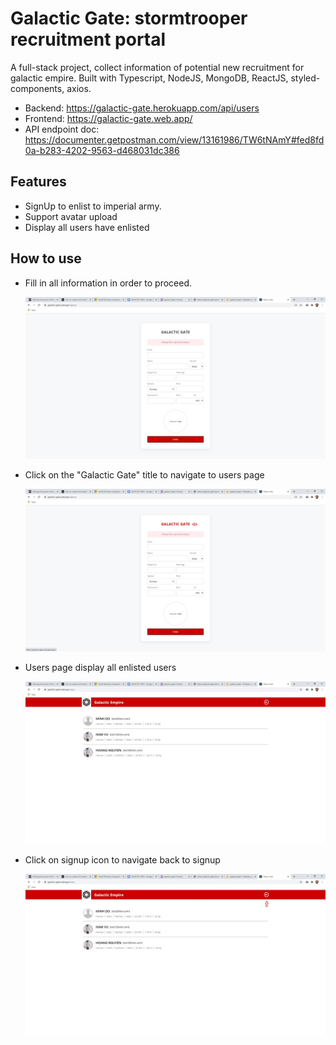 # Galactic Gate: stormtrooper recruitment portal

A full-stack project, collect information of potential new recruitment for galactic empire. Built with Typescript, NodeJS, MongoDB, ReactJS, styled-components, axios.

- Backend: https://galactic-gate.herokuapp.com/api/users 
- Frontend: https://galactic-gate.web.app/
- API endpoint doc: https://documenter.getpostman.com/view/13161986/TW6tNAmY#fed8fd0a-b283-4202-9563-d468031dc386

## Features

- SignUp to enlist to imperial army.
- Support avatar upload
- Display all users have enlisted
  <br/>

## How to use

- Fill in all information in order to proceed.

    <img src="./readme-images/signup.jpg"/>

- Click on the "Galactic Gate" title to navigate to users page

    <img src="./readme-images/navigate-users.jpg"/>

- Users page display all enlisted users

    <img src="./readme-images/users.jpg"/>

- Click on signup icon to navigate back to signup

    <img src="./readme-images/navigate-signup.jpg"/>
